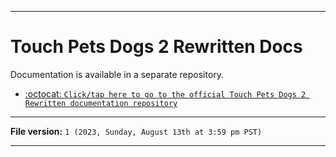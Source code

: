 
***

# Touch Pets Dogs 2 Rewritten Docs

Documentation is available in a separate repository.

- [:octocat: `Click/tap here to go to the official Touch Pets Dogs 2 Rewritten documentation repository`](https://github.com/seanpm2001/TouchPetsDogs2Rewritten_Docs/)

***

**File version:** `1 (2023, Sunday, August 13th at 3:59 pm PST)`

***
